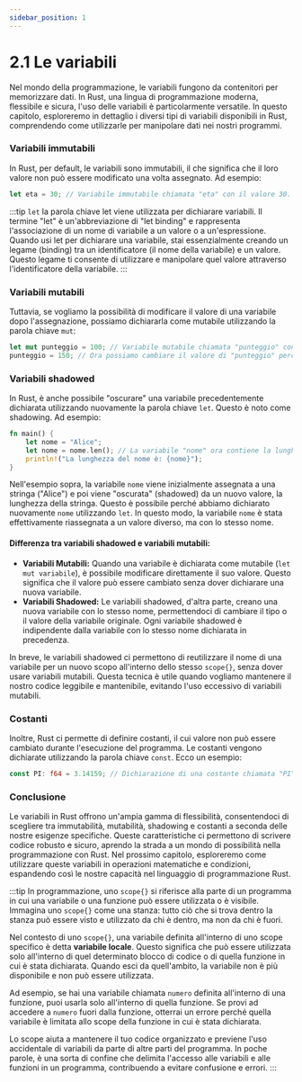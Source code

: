 ```yaml
---
sidebar_position: 1
---
```

# 2.1 Le variabili
Nel mondo della programmazione, le variabili fungono da contenitori per memorizzare dati. In Rust, una lingua di programmazione moderna, flessibile e sicura, l'uso delle variabili è particolarmente versatile. In questo capitolo, esploreremo in dettaglio i diversi tipi di variabili disponibili in Rust, comprendendo come utilizzarle per manipolare dati nei nostri programmi.

### Variabili immutabili
In Rust, per default, le variabili sono immutabili, il che significa che il loro valore non può essere modificato una volta assegnato. Ad esempio:

```rust
let eta = 30; // Variabile immutabile chiamata "eta" con il valore 30.
```

:::tip
`let` la parola chiave let viene utilizzata per dichiarare variabili. Il termine "let" è un'abbreviazione di "let binding" e rappresenta l'associazione di un nome di variabile a un valore o a un'espressione. Quando usi let per dichiarare una variabile, stai essenzialmente creando un legame (binding) tra un identificatore (il nome della variabile) e un valore. Questo legame ti consente di utilizzare e manipolare quel valore attraverso l'identificatore della variabile.
:::

### Variabili mutabili
Tuttavia, se vogliamo la possibilità di modificare il valore di una variabile dopo l'assegnazione, possiamo dichiararla come mutabile utilizzando la parola chiave `mut`:

```rust
let mut punteggio = 100; // Variabile mutabile chiamata "punteggio" con il valore 100.
punteggio = 150; // Ora possiamo cambiare il valore di "punteggio" perché è mutabile.
```

### Variabili shadowed
In Rust, è anche possibile "oscurare" una variabile precedentemente dichiarata utilizzando nuovamente la parola chiave `let`. Questo è noto come shadowing. Ad esempio:

```rust
fn main() {
    let nome = "Alice";
    let nome = nome.len(); // La variabile "nome" ora contiene la lunghezza della stringa originale.
    println!("La lunghezza del nome è: {nome}");
}
```

Nell'esempio sopra, la variabile `nome` viene inizialmente assegnata a una stringa ("Alice") e poi viene "oscurata" (shadowed) da un nuovo valore, la lunghezza della stringa. Questo è possibile perché abbiamo dichiarato nuovamente `nome` utilizzando `let`. In questo modo, la variabile `nome` è stata effettivamente riassegnata a un valore diverso, ma con lo stesso nome.

#### Differenza tra variabili shadowed e variabili mutabili:
- **Variabili Mutabili:** Quando una variabile è dichiarata come mutabile (`let mut variabile`), è possibile modificare direttamente il suo valore. Questo significa che il valore può essere cambiato senza dover dichiarare una nuova variabile.
- **Variabili Shadowed:** Le variabili shadowed, d'altra parte, creano una nuova variabile con lo stesso nome, permettendoci di cambiare il tipo o il valore della variabile originale. Ogni variabile shadowed è indipendente dalla variabile con lo stesso nome dichiarata in precedenza.

In breve, le variabili shadowed ci permettono di reutilizzare il nome di una variabile per un nuovo scopo all'interno dello stesso `scope{}`, senza dover usare variabili mutabili. Questa tecnica è utile quando vogliamo mantenere il nostro codice leggibile e mantenibile, evitando l'uso eccessivo di variabili mutabili.

### Costanti
Inoltre, Rust ci permette di definire costanti, il cui valore non può essere cambiato durante l'esecuzione del programma. Le costanti vengono dichiarate utilizzando la parola chiave `const`. Ecco un esempio:

```rust
const PI: f64 = 3.14159; // Dichiarazione di una costante chiamata "PI" con valore 3.14159.
```

### Conclusione
Le variabili in Rust offrono un'ampia gamma di flessibilità, consentendoci di scegliere tra immutabilità, mutabilità, shadowing e costanti a seconda delle nostre esigenze specifiche. Queste caratteristiche ci permettono di scrivere codice robusto e sicuro, aprendo la strada a un mondo di possibilità nella programmazione con Rust. Nel prossimo capitolo, esploreremo come utilizzare queste variabili in operazioni matematiche e condizioni, espandendo così le nostre capacità nel linguaggio di programmazione Rust.

:::tip
In programmazione, uno `scope{}` si riferisce alla parte di un programma in cui una variabile o una funzione può essere utilizzata o è visibile. Immagina uno `scope{}` come una stanza: tutto ciò che si trova dentro la stanza può essere visto e utilizzato da chi è dentro, ma non da chi è fuori.

Nel contesto di uno `scope{}`, una variabile definita all'interno di uno scope specifico è detta **variabile locale**. Questo significa che può essere utilizzata solo all'interno di quel determinato blocco di codice o di quella funzione in cui è stata dichiarata. Quando esci da quell'ambito, la variabile non è più disponibile e non può essere utilizzata.

Ad esempio, se hai una variabile chiamata `numero` definita all'interno di una funzione, puoi usarla solo all'interno di quella funzione. Se provi ad accedere a `numero` fuori dalla funzione, otterrai un errore perché quella variabile è limitata allo scope della funzione in cui è stata dichiarata.

Lo scope aiuta a mantenere il tuo codice organizzato e previene l'uso accidentale di variabili da parte di altre parti del programma. In poche parole, è una sorta di confine che delimita l'accesso alle variabili e alle funzioni in un programma, contribuendo a evitare confusione e errori.
:::
